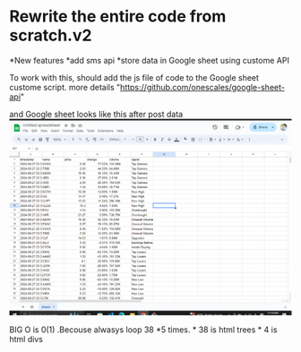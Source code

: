 # Rewrite the entire code from scratch.v2
*New features 
      *add sms api
      *store data in Google sheet using custome API

To work with this, should add the js file of code to the Google sheet custome script.
more details  "https://github.com/onescales/google-sheet-api"


and Google sheet looks like this after post data
![alt text](data.png)

BIG O is 0(1) .Becouse alwasys loop 38 *5 times.
     * 38 is html trees
     * 4  is html divs
